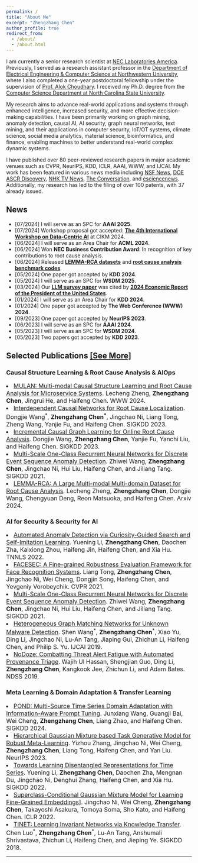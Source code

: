 ```yaml
---
permalink: /
title: "About Me"
excerpt: "Zhengzhang Chen"
author_profile: true
redirect_from: 
  - /about/
  - /about.html
---
```


<meta name="description" content="Welcome to Zhengzhang Chen's personal website. Explore my publications, research, and projects on AI and machine learning. Connect and learn more about my journey. ">

<!-- Google tag (gtag.js) -->
<script async src="https://www.googletagmanager.com/gtag/js?id=G-376ZKYTEY6"></script>
<script>
  window.dataLayer = window.dataLayer || [];
  function gtag(){dataLayer.push(arguments);}
  gtag('js', new Date());

  gtag('config', 'G-376ZKYTEY6');
</script>



I am currently a senior research scientist at <a href="https://www.nec-labs.com/research/data-science-system-security/people/zhengzhang-chen/" target="_blank" rel="nofollow">NEC Laboratories America</a>. Previously, I served as a research assistant professor in the <a href="http://cucis.ece.northwestern.edu/members/zzc472/" target="_blank" rel="nofollow">Department of Electrical Engineering & Computer Science at Northwestern University</a>, where I also completed a one-year postdoctoral fellowship under the supervision of <a href="http://www.eecs.northwestern.edu/~choudhar/" target="_blank" rel="nofollow">Prof. Alok Choudhary</a>. I received my Ph.D. degree from the <a href="https://www.csc.ncsu.edu/" target="_blank" rel="nofollow">Computer Science Department at North Carolina State University</a>.

My research aims to advance real-world applications and systems through enhanced intelligence, increased security, and more effective decision-making capabilities. I have been primarily working on graph mining, anomaly detection, causal AI, AI security, graph neural networks, text mining, and their applications in computer security, IoT/OT systems, climate science, social media analytics, material science, bioinformatics, and finance, enabling machines to better understand real-world complex dynamic systems.

I have published over 80 peer-reviewed research papers in major academic venues such as CVPR, NeurIPS, KDD, ICLR, AAAI, WWW, and IJCAI. My work has been featured in various news media including <a href="https://www.nsf.gov/news/news_summ.jsp?cntn_id=125500&org=GEO&from=news" target="_blank" rel="nofollow">NSF News</a>, <a href="https://ascr-discovery.science.doe.gov/2012/06/storm-tracking/" target="_blank" rel="nofollow">DOE ASCR Discovery</a>, <a href="http://www3.nhk.or.jp/news/html/20151215/k10010341321000.html" target="_blank" rel="nofollow">NHK TV News</a>, <a href="https://theconversation.com/new-hurricane-detection-method-increases-predictability-9537" target="_blank" rel="nofollow">The Conversation</a>, and <a href="https://esciencenews.com/sources/physorg/2012/09/11/researchers.devise.more.accurate.method.predicting.hurricane.activity" target="_blank" rel="nofollow">esciencenews</a>. Additionally, my research has led to the filing of over 100 patents, with 37 already issued.



<h2>News</h2>

<ul>
  <li>[07/2024] I will serve as an SPC for <strong>AAAI 2025</strong>.</li>
  <li>[07/2024] Workshop proposal got accepted: <a href="https://data-centric-ai-dev.github.io/CIKM2024/" target="_blank" rel="nofollow"><strong>The 4th International Workshop on Data-Centric AI</strong></a> at CIKM 2024.</li>
  <li>[06/2024] I will serve as an Area Chair for <strong>ACML 2024</strong>.</li>
  <li>[06/2024] Won <strong>NEC Business Contribution Award</strong>: In recognition of key contributions to root cause analysis.</li>
  <li>[06/2024] Released <a href="https://lemma-rca.github.io/" target="_blank" rel="nofollow"><strong>LEMMA-RCA datasets</strong></a> and <a href="https://github.com/KnowledgeDiscovery/rca_baselines" target="_blank" rel="nofollow"><strong>root cause analysis benchmark codes</strong></a>.</li>
  <li>[05/2024] One paper got accepted by <strong>KDD 2024</strong>.</li>
  <li>[05/2024] I will serve as an SPC for <strong>WSDM 2025</strong>.</li>
  <li>[03/2024] Our <a href="https://arxiv.org/pdf/2305.18703.pdf" target="_blank" rel="nofollow"><strong>LLM survey paper</strong></a> was cited by <a href="https://www.whitehouse.gov/cea/written-materials/2024/03/21/the-2024-economic-report-of-the-president/" target="_blank" rel="nofollow"><strong>2024 Economic Report of the President of the United States</strong></a>.</li>
  <li>[01/2024] I will serve as an Area Chair for <strong>KDD 2024</strong>.</li>
  <li>[01/2024] One paper got accepted by <strong>The Web Conference (WWW) 2024</strong>.</li>
  <li>[09/2023] One paper got accepted by <strong>NeurIPS 2023</strong>.</li>
  <li>[06/2023] I will serve as an SPC for <strong>AAAI 2024</strong>.</li>
  <li>[05/2023] I will serve as an SPC for <strong>WSDM 2024</strong>.</li>
  <li>[05/2023] Two papers got accepted by <strong>KDD 2023</strong>.</li>
</ul>



<h2>Selected Publications <a href="https://zhengzhangchen.github.io/publications/">[See More]</a></h2>

<h3>Causal Structure Learning & Root Cause Analysis & AIOps</h3> 
<li>  <font size="3"><a href="https://zhengzhangchen.github.io/publication/MULAN_WWW24.pdf" target="_blank" rel="nofollow"> MULAN: Multi-modal Causal Structure Learning and Root Cause Analysis for Microservice Systems</a>. Lecheng Zheng, <b>Zhengzhang Chen</b>, Jingrui He, and Haifeng Chen. WWW 2024. </font> </li>  
<li>  <font size="3"><a href="https://zhengzhangchen.github.io/publication/REASON_KDD23.pdf" target="_blank" rel="nofollow"> Interdependent Causal Networks for Root Cause Localization</a>. Dongjie Wang<sup>*</sup>, <b>Zhengzhang Chen<sup>*</sup></b>, Jingchao Ni, Liang Tong, Zheng Wang, Yanjie Fu, and Haifeng Chen. SIGKDD 2023.</font> </li> 
<li>  <font size="3"><a href="https://zhengzhangchen.github.io/publication/CORAL_KDD23.pdf" target="_blank" rel="nofollow"> Incremental Causal Graph Learning for Online Root Cause Analysis</a>. Dongjie Wang, <b>Zhengzhang Chen</b>, Yanjie Fu, Yanchi Liu, and Haifeng Chen. SIGKDD 2023.</font> </li>  
<li>  <font size="3"><a href="https://zhengzhangchen.github.io/publication/OC4Seq_KDD21.pdf" target="_blank" rel="nofollow"> Multi-Scale One-Class Recurrent Neural Networks for Discrete Event Sequence Anomaly Detection</a>. Zhiwei Wang, <b>Zhengzhang Chen</b>, Jingchao Ni, Hui Liu, Haifeng Chen, and Jiliang Tang. SIGKDD 2021.</font> </li>  
<li>  <font size="3"><a href="https://zhengzhangchen.github.io/publication/lemma.pdf" target="_blank" rel="nofollow"> LEMMA-RCA: A Large Multi-modal Multi-domain Dataset for Root Cause Analysis</a>. Lecheng Zheng, <b>Zhengzhang Chen</b>, Dongjie Wang, Chengyuan Deng, Reon Matsuoka, and Haifeng Chen. Arxiv 2024.</font> </li>  

<h3> AI for Security & Security for AI</h3> 
<li> <font size="3"><a href="https://zhengzhangchen.github.io/publication/AutoAD_2022.pdf" target="_blank" rel="nofollow"> Automated Anomaly Detection via Curiosity-Guided Search and Self-Imitation Learning</a>. Yuening Li, <b>Zhengzhang Chen</b>, Daochen Zha, Kaixiong Zhou, Haifeng Jin, Haifeng Chen, and Xia Hu. TNNLS 2022.</font> </li> 
<li><font size="3"> <a href="https://zhengzhangchen.github.io/publication/FACESEC_CVPR2021.pdf" target="_blank" rel="nofollow"> FACESEC: A Fine-grained Robustness Evaluation Framework for Face Recognition Systems</a>. Liang Tong, <b>Zhengzhang Chen</b>, Jingchao Ni, Wei Cheng, Dongjin Song, Haifeng Chen, and Yevgeniy Vorobeychik. CVPR 2021.</font> </li>  
<li> <font size="3"> <a href="https://zhengzhangchen.github.io/publication/OC4Seq_KDD21.pdf" target="_blank" rel="nofollow"> Multi-Scale One-Class Recurrent Neural Networks for Discrete Event Sequence Anomaly Detection</a>. Zhiwei Wang, <b>Zhengzhang Chen</b>, Jingchao Ni, Hui Liu, Haifeng Chen, and Jiliang Tang. SIGKDD 2021.</font>  </li> 
<li> <font size="3"> <a href="https://zhengzhangchen.github.io/publication/MatchGNet_IJCAI19.pdf" target="_blank" rel="nofollow"> Heterogeneous Graph Matching Networks for Unknown Malware Detection</a>. Shen Wang<sup>*</sup>, <b>Zhengzhang Chen</b><sup>*</sup>, Xiao Yu, Ding Li, Jingchao Ni, Lu-An Tang, Jiaping Gui, Zhichun Li, Haifeng Chen, and Philip S. Yu. IJCAI 2019.</font> </li> 
<li> <font size="3"> <a href="https://zhengzhangchen.github.io/publication/NODOZE_NDSS19.pdf" target="_blank" rel="nofollow"> NoDoze: Combatting Threat Alert Fatigue with Automated Provenance Triage</a>. Wajih Ul Hassan, Shengjian Guo, Ding Li, <b>Zhengzhang Chen</b>, Kangkook Jee, Zhichun Li, and Adam Bates. NDSS 2019.</font></li> 

<h3>Meta Learning & Domain Adaptation & Transfer Learning </h3> 
<li> <font size="3"> <a href="https://zhengzhangchen.github.io/publication/POND_KDD24.pdf" target="_blank" rel="nofollow"> POND: Multi-Source Time Series Domain Adaptation with Information-Aware Prompt Tuning</a>. Junxiang Wang, Guangji Bai, Wei Cheng, <b>Zhengzhang Chen</b>, Liang Zhao, and Haifeng Chen. SIGKDD 2024.</font> </li>
<li> <font size="3"> <a href="https://zhengzhangchen.github.io/publication/Gaussian_NeurIPS23.pdf" target="_blank" rel="nofollow">Hierarchical Gaussian Mixture based Task Generative Model for Robust Meta-Learning</a>. Yizhou Zhang, Jingchao Ni, Wei Cheng, <b>Zhengzhang Chen</b>, Liang Tong, Haifeng Chen, and Yan Liu. NeurIPS 2023.</font></li>
<li> <font size="3"> <a href="https://zhengzhangchen.github.io/publication/DTS_KDD22.pdf" target="_blank" rel="nofollow"> Towards Learning Disentangled Representations for Time Series</a>. Yuening Li, <b>Zhengzhang Chen</b>, Daochen Zha, Mengnan Du, Jingchao Ni, Denghui Zhang, Haifeng Chen, and Xia Hu. SIGKDD 2022.</font></li>
<li> <font size="3"> <a href="https://zhengzhangchen.github.io/publication/Superclass_ICLR22.pdf" target="_blank" rel="nofollow"> Superclass-Conditional Gaussian Mixture Model for Learning Fine-Grained Embeddings]</a>. Jingchao Ni, Wei Cheng, <b>Zhengzhang Chen</b>, Takayoshi Asakura, Tomoya Soma, Sho Kato, and Haifeng Chen. ICLR 2022.</font></li>
<li> <font size="3"> <a href="https://zhengzhangchen.github.io/publication/TINET_KDD.pdf" target="_blank" rel="nofollow"> TINET: Learning Invariant Networks via Knowledge Transfer</a>. Chen Luo<sup>*</sup>, <b>Zhengzhang Chen</b><sup>*</sup>, Lu-An Tang, Anshumali Shrivastava, Zhichun Li, Haifeng Chen, and Jieping Ye. SIGKDD 2018. </font></li>

-----
<script type='text/javascript' id='clustrmaps' src='//cdn.clustrmaps.com/map_v2.js?cl=ffffff&w=300&t=n&d=krrxnT9a1WuFAfaOpcnuRh21apszS4RcLvSetwmeNFg&co=2d78ad&cmo=3acc3a&cmn=ff5353&ct=ffffff'></script>
